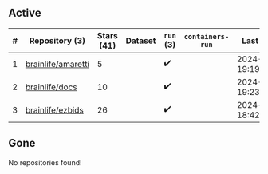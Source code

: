 ## Active
| # | Repository (3) | Stars (41) | Dataset | `run` (3) | `containers-run` | Last Modified |
| --- | --- | --- | --- | --- | --- | --- |
| 1 | [brainlife/amaretti](https://github.com/brainlife/amaretti) | 5 |  | :heavy_check_mark: |  | 2024-09-01 19:19:29+00:00 |
| 2 | [brainlife/docs](https://github.com/brainlife/docs) | 10 |  | :heavy_check_mark: |  | 2024-09-26 19:23:34+00:00 |
| 3 | [brainlife/ezbids](https://github.com/brainlife/ezbids) | 26 |  | :heavy_check_mark: |  | 2024-09-17 18:42:47+00:00 |

## Gone
No repositories found!
